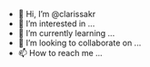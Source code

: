 - 👋 Hi, I’m @clarissakr
- 👀 I’m interested in ...
- 🌱 I’m currently learning ...
- 💞️ I’m looking to collaborate on ...
- 📫 How to reach me ...

<!---
clarissakr/clarissakr is a ✨ special ✨ repository because its `README.md` (this file) appears on your GitHub profile.
You can click the Preview link to take a look at your changes.
--->
